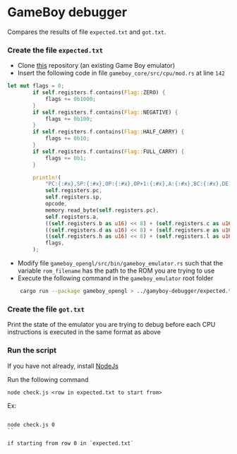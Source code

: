 # GameBoy debugger

Compares the results of file `expected.txt` and `got.txt`.

### Create the file `expected.txt`

- Clone [this](https://github.com/benkonz/gameboy_emulator) repository (an existing Game Boy emulator)
- Insert the following code in file `gameboy_core/src/cpu/mod.rs` at line `142`

```rust
let mut flags = 0;
        if self.registers.f.contains(Flag::ZERO) {
            flags += 0b1000;
        }
        if self.registers.f.contains(Flag::NEGATIVE) {
            flags += 0b100;
        }
        if self.registers.f.contains(Flag::HALF_CARRY) {
            flags += 0b10;
        }
        if self.registers.f.contains(Flag::FULL_CARRY) {
            flags += 0b1;
        }

        println!(
            "PC:{:#x},SP:{:#x},OP:{:#x},OP+1:{:#x},A:{:#x},BC:{:#x},DE:{:#x},HL:{:#x},F:{:#06b},",
            self.registers.pc,
            self.registers.sp,
            opcode,
            memory.read_byte(self.registers.pc),
            self.registers.a,
            ((self.registers.b as u16) << 8) + (self.registers.c as u16),
            ((self.registers.d as u16) << 8) + (self.registers.e as u16),
            ((self.registers.h as u16) << 8) + (self.registers.l as u16),
            flags,
        );

```

- Modify file `gameboy_opengl/src/bin/gameboy_emulator.rs` such that the variable `rom_filename` has the path to the ROM you are trying to use
- Execute the following command in the `gameboy_emulator` root folder

```sh
    cargo run --package gameboy_opengl > ../gamyboy-debugger/expected.txt
```

### Create the file `got.txt`

Print the state of the emulator you are trying to debug before each CPU instructions is executed in the same format as above

### Run the script

If you have not already, install [NodeJs](https://nodejs.org/en/)

Run the following command

```
node check.js <row in expected.txt to start from>
```

Ex:

```

node check.js 0
``

if starting from row 0 in `expected.txt`
```
